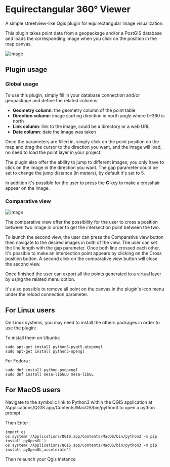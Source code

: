 # Equirectangular 360° Viewer

A simple streetview-like Qgis plugin for equirectangular image visualization.

This plugin takes point data from a geopackage and/or a PostGIS database and loads the corresponding image when you click on the position in the map canvas.

![image](https://user-images.githubusercontent.com/92778930/210170388-e5fa5da5-ab23-446c-977a-b801bfb7fbbc.png)

## Plugin usage

### Global usage 

To use this plugin, simply fill in your database connection and/or geopackage and define the related columns:

- **Geometry column**: the geometry column of the point table
- **Direction column**: image starting direction in north angle where 0-360 is north
- **Link column**: link to the image, could be a directory or a web URL
- **Date column**: date the image was taken

Once the parameters are filled in, simply click on the point position on the map and drag the cursor to the direction you want, and the image will load, no need to load the point layer in your project.

The plugin also offer the ability to jump to different images, you only have to click on the image in the direction you want.
The gap parameter could be set to change the jump distance (in meters), by default it's set to 5.

In addition it's possible for the user to press the **C** key to make a crosshair appear on the image. 

### Comparative view 

![image](https://user-images.githubusercontent.com/92778930/222739732-52a6e90b-1ce5-429c-8ef5-767e10f0f55c.png)


The comparative view offer the possibility for the user to cross a position between two image in order to get the intersection point between the two.

To launch the second view, the user can press the Comparative view button then navigate to the desired images in both of the view. 
The user can set the line length with the gap parameter. 
Once both line crossed each other, it's possible to make an intersection point appears by clicking on the Cross position button.
A second click on the comparative view button will close the second view.

Once finished the user can export all the points generated to a virtual layer by usjng the related menu option.

It's also possible to remove all point on the canvas in the plugin's icon menu under the reload connection parameter.

## For Linux users

On Linux systems, you may need to install the others packages in order to use the plugin:

To install them on Ubuntu:
```
sudo apt-get install python3-pyqt5.qtopengl
sudo apt-get install python3-opengl
```
For Fedora : 
```
sudo dnf install python-pyopengl
sudo dnf install mesa-libGLU mesa-libGL
```

## For MacOS users

Navigate to the symbolic link to Python3 within the QGIS application at /Applications/QGIS.app/Contents/MacOS/bin/python3 to open a python prompt.
<br>

Then Enter :
```
import os
os.system('/Applications/QGIS.app/Contents/MacOS/bin/python3 -m pip install pyOpenGL')
os.system('/Applications/QGIS.app/Contents/MacOS/bin/python3 -m pip install pyOpenGL_accelerate')
```
Then relaunch your Qgis instance
